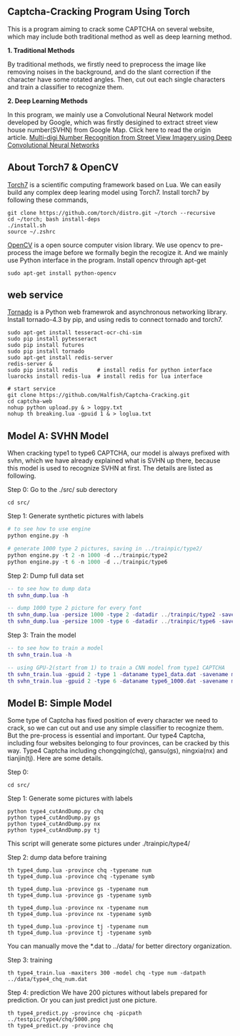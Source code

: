 ## Captcha-Cracking Program Using Torch

This is a program aiming to crack some CAPTCHA on several website, which may
include both traditional method as well as deep learning method.

**1. Traditional Methods**

By traditional methods, we firstly need to preprocess the image like removing noises
in the background, and do the slant correction if the character have some rotated angles.
Then, cut out each single characters and train a classifier to recognize them.

**2. Deep Learning Methods**

In this program, we mainly use a Convolutional Neural Network model developed by Google,
which was firstly desigined to extract street view house number(SVHN) from Google Map.
Click here to read the origin article.
[Multi-digi Number Recognition from Street View Imagery using Deep Convolutional Neural Networks](http://arxiv.org/abs/1312.6082)

## About Torch7 & OpenCV
[Torch7](http://torch.ch) is a scientific computing framework based on Lua. We can easily build
any complex deep learing model using Torch7.
Install torch7 by following these commands,
```shell
git clone https://github.com/torch/distro.git ~/torch --recursive
cd ~/torch; bash install-deps
./install.sh
source ~/.zshrc
```
[OpenCV](http://opencv.org) is a open source computer vision library. We use opencv to pre-process
the image before we formally begin the recogize it. And we mainly use Python interface in the program.
Install opencv through apt-get
```shell
sudo apt-get install python-opencv
```

## web service
[Tornado](http://www.tornadoweb.org/en/stable/index.html) is a Python web framewrok and asynchronous networking library.
Install tornado-4.3 by pip, and using redis to connect tornado and torch7.
```shell
sudo apt-get install tesseract-ocr-chi-sim
sudo pip install pytesseract
sudo pip install futures
sudo pip install tornado
sudo apt-get install redis-server
redis-server &
sudo pip install redis      # install redis for python interface
luarocks install redis-lua  # install redis for lua interface

# start service
git clone https://github.com/Halfish/Captcha-Cracking.git
cd captcha-web
nohup python upload.py & > logpy.txt
nohup th breaking.lua -gpuid 1 & > loglua.txt
```

## Model A: SVHN Model
When cracking type1 to type6 CAPTCHA, our model is always prefixed with svhn, 
which we have already explained what is SVHN up there, because this model is used to recognize SVHN at first.
The details are listed as following.

Step 0: Go to the ./src/ sub derectory
```shell
cd src/
```

Step 1: Generate synthetic pictures with labels
```python
# to see how to use engine
python engine.py -h

# generate 1000 type 2 pictures, saving in ../trainpic/type2/
python engine.py -t 2 -n 1000 -d ../trainpic/type2
python engine.py -t 6 -n 1000 -d ../trainpic/type6
```

Step 2: Dump full data set
```lua
-- to see how to dump data
th svhn_dump.lua -h

-- dump 1000 type 2 picture for every font
th svhn_dump.lua -persize 1000 -type 2 -datadir ../trainpic/type2 -savename type2_1000.dat
th svhn_dump.lua -persize 1000 -type 6 -datadir ../trainpic/type6 -savename type6_1000.dat
```

Step 3: Train the model
```lua
-- to see how to train a model
th svhn_train.lua -h

-- using GPU-2(start from 1) to train a CNN model from type1 CAPTCHA
th svhn_train.lua -gpuid 2 -type 1 -dataname type1_data.dat -savename model_type1.t7
th svhn_train.lua -gpuid 2 -type 6 -dataname type6_1000.dat -savename model_type6.t7
```

## Model B: Simple Model
Some type of Captcha has fixed position of every character we need to crack, so we can cut out and
use any simple classifier to recognize them. But the pre-process is essential and important.
Our type4 Captcha, including four websites belonging to four provinces, can be cracked by this way.
Type4 Captcha including chongqing(chq), gansu(gs), ningxia(nx) and tianjin(tj).
Here are some details.

Step 0: 
```shell
cd src/
```

Step 1: Generate some pictures with labels
```shell
python type4_cutAndDump.py chq
python type4_cutAndDump.py gs
python type4_cutAndDump.py nx
python type4_cutAndDump.py tj
```
This script will generate some pictures under ./trainpic/type4/

Step 2: dump data before training
```shell
th type4_dump.lua -province chq -typename num
th type4_dump.lua -province chq -typename symb

th type4_dump.lua -province gs -typename num
th type4_dump.lua -province gs -typename symb

th type4_dump.lua -province nx -typename num
th type4_dump.lua -province nx -typename symb

th type4_dump.lua -province tj -typename num
th type4_dump.lua -province tj -typename symb
```
You can manually move the *.dat to ../data/ for better directory organization.

Step 3: training
```shell
th type4_train.lua -maxiters 300 -model chq -type num -datpath ../data/type4_chq_num.dat
```

Step 4: prediction
We have 200 pictures without labels prepared for prediction. 
Or you can just predict just one picture.
```shell
th type4_predict.py -province chq -picpath ../testpic/type4/chq/5000.png
th type4_predict.py -province chq 
```
